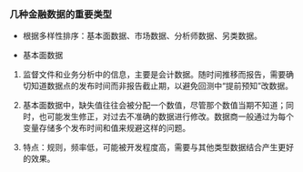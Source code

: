 ### 几种金融数据的重要类型

- 根据多样性排序：基本面数据、市场数据、分析师数据、另类数据。

- 基本面数据

1. 监督文件和业务分析中的信息，主要是会计数据。随时间推移而报告，需要确切知道数据点的发布时间而非报告截止期，以避免回测中“提前预知”改数据。

2. 基本面数据中，缺失值往往会被分配一个数值，尽管那个数值当期不知道；同时，也可能发生修正，对过去不准确的数据进行修改。数据商一般通过为每个变量存储多个发布时间和值来规避这样的问题。

3. 特点：规则，频率低，可能被开发程度高，需要与其他类型数据结合产生更好的效果。